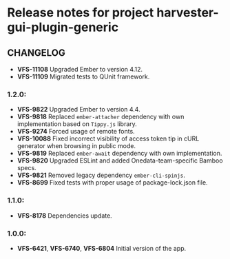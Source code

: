 # Release notes for project harvester-gui-plugin-generic


CHANGELOG
---------

- **VFS-11108** Upgraded Ember to version 4.12.
- **VFS-11109** Migrated tests to QUnit framework.

### 1.2.0:

- **VFS-9822** Upgraded Ember to version 4.4.
- **VFS-9818** Replaced `ember-attacher` dependency with own implementation
  based on `Tippy.js` library.
- **VFS-9274** Forced usage of remote fonts.
- **VFS-10088** Fixed incorrect visibility of access token tip in cURL generator
  when browsing in public mode.
- **VFS-9819** Replaced `ember-await` dependency with own implementation.
- **VFS-9820** Upgraded ESLint and added Onedata-team-specific Bamboo specs.
- **VFS-9821** Removed legacy dependency `ember-cli-spinjs`.
- **VFS-8699** Fixed tests with proper usage of package-lock.json file.

### 1.1.0:

- **VFS-8178** Dependencies update.

### 1.0.0:

- **VFS-6421**, **VFS-6740**, **VFS-6804** Initial version of the app.
